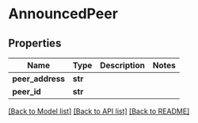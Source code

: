 # AnnouncedPeer

## Properties
Name | Type | Description | Notes
------------ | ------------- | ------------- | -------------
**peer_address** | **str** |  | 
**peer_id** | **str** |  | 

[[Back to Model list]](../README.md#documentation-for-models) [[Back to API list]](../README.md#documentation-for-api-endpoints) [[Back to README]](../README.md)

